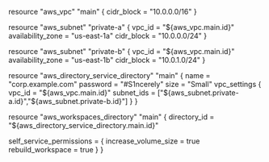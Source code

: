 resource "aws_vpc" "main" {
  cidr_block = "10.0.0.0/16"
}

resource "aws_subnet" "private-a" {
  vpc_id = "${aws_vpc.main.id}"
  availability_zone = "us-east-1a"
  cidr_block = "10.0.0.0/24"
}

resource "aws_subnet" "private-b" {
  vpc_id = "${aws_vpc.main.id}"
  availability_zone = "us-east-1b"
  cidr_block = "10.0.1.0/24"
}

resource "aws_directory_service_directory" "main" {
  name = "corp.example.com"
  password = "#S1ncerely"
  size = "Small"
  vpc_settings {
    vpc_id = "${aws_vpc.main.id}"
    subnet_ids = ["${aws_subnet.private-a.id}","${aws_subnet.private-b.id}"]
  }
}

resource "aws_workspaces_directory" "main" {
  directory_id = "${aws_directory_service_directory.main.id}"

  self_service_permissions = {
    increase_volume_size = true
    rebuild_workspace = true
  }
}
